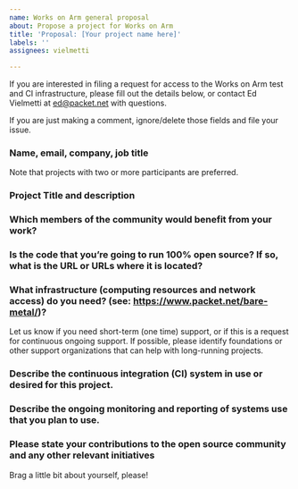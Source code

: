 ```yaml
---
name: Works on Arm general proposal
about: Propose a project for Works on Arm
title: 'Proposal: [Your project name here]'
labels: ''
assignees: vielmetti

---
```


If you are interested in filing a request for access to the Works on Arm test and 
CI infrastructure, please fill out the details below, or contact Ed Vielmetti at ed@packet.net with questions.

If you are just making a comment, ignore/delete those fields and file your issue.

### Name, email, company, job title

Note that projects with two or more participants are preferred.

### Project Title and description

### Which members of the community would benefit from your work?

### Is the code that you’re going to run 100% open source? If so, what is the URL or URLs where it is located?

### What infrastructure (computing resources and network access) do you need? (see: https://www.packet.net/bare-metal/)?

Let us know if you need short-term (one time) support, or if this is a request for
continuous ongoing support. If possible, please identify foundations or other
support organizations that can help with long-running projects.

### Describe the continuous integration (CI) system in use or desired for this project.

### Describe the ongoing monitoring and reporting of systems use that you plan to use.

### Please state your contributions to the open source community and any other relevant initiatives

Brag a little bit about yourself, please!
